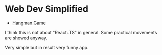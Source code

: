 # Web Dev Simplified

- [Hangman Game](https://www.youtube.com/watch?v=-ONUyenGnWw)

I think this is not about "React+TS" in general.
Some practical movements are showed anyway.

Very simple but in result very funny app.
